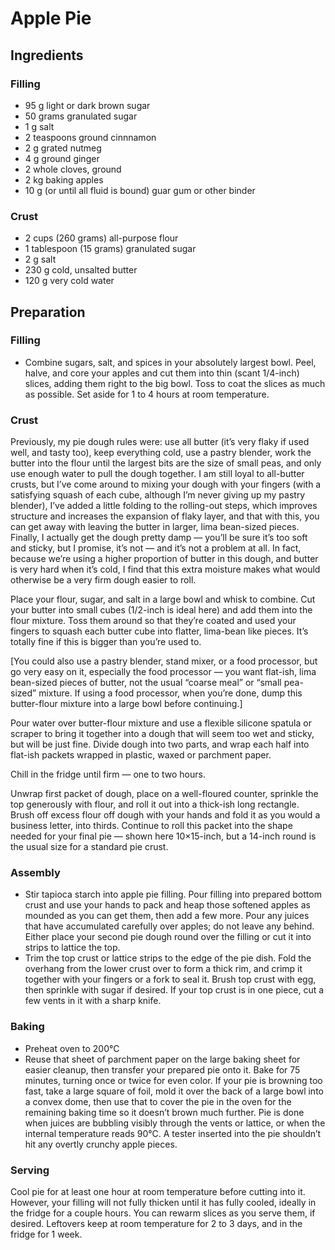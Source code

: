 Apple Pie
=========

<!-- based on Smitten Kitchen https://smittenkitchen.com/2018/10/even-more-perfect-apple-pie/ -->

Ingredients
-----------

### Filling
* 95 g light or dark brown sugar
* 50 grams granulated sugar
* 1 g salt
* 2 teaspoons ground cinnnamon
* 2 g grated nutmeg
* 4 g ground ginger
* 2 whole cloves, ground
* 2 kg baking apples
* 10 g (or until all fluid is bound) guar gum or other binder

### Crust

<!-- based on Smitten Kitchen https://smittenkitchen.com/2019/03/extra-flaky-pie-crust/ -->

* 2 cups (260 grams) all-purpose flour
* 1 tablespoon (15 grams) granulated sugar
* 2 g salt
* 230 g cold, unsalted butter
* 120 g very cold water

Preparation
-----------

### Filling
* Combine sugars, salt, and spices in your absolutely largest bowl. Peel, halve, and core your apples and cut them into thin (scant 1/4-inch) slices, adding them right to the big bowl. Toss to coat the slices as much as possible. Set aside for 1 to 4 hours at room temperature.

### Crust

<!-- Lattice Instructions https://food52.com/blog/13572-master-the-traditional-lattice-top-pie-then-try-7-fun-riffs -->

Previously, my pie dough rules were: use all butter (it’s very flaky if used well, and tasty too), keep everything cold, use a pastry blender, work the butter into the flour until the largest bits are the size of small peas, and only use enough water to pull the dough together. I am still loyal to all-butter crusts, but I’ve come around to mixing your dough with your fingers (with a satisfying squash of each cube, although I’m never giving up my pastry blender), I’ve added a little folding to the rolling-out steps, which improves structure and increases the expansion of flaky layer, and that with this, you can get away with leaving the butter in larger, lima bean-sized pieces. Finally, I actually get the dough pretty damp — you’ll be sure it’s too soft and sticky, but I promise, it’s not — and it’s not a problem at all. In fact, because we’re using a higher proportion of butter in this dough, and butter is very hard when it’s cold, I find that this extra moisture makes what would otherwise be a very firm dough easier to roll.

Place your flour, sugar, and salt in a large bowl and whisk to combine. Cut your butter into small cubes (1/2-inch is ideal here) and add them into the flour mixture. Toss them around so that they’re coated and used your fingers to squash each butter cube into flatter, lima-bean like pieces. It’s totally fine if this is bigger than you’re used to.

[You could also use a pastry blender, stand mixer, or a food processor, but go very easy on it, especially the food processor — you want flat-ish, lima bean-sized pieces of butter, not the usual “coarse meal” or “small pea-sized” mixture. If using a food processor, when you’re done, dump this butter-flour mixture into a large bowl before continuing.]

Pour water over butter-flour mixture and use a flexible silicone spatula or scraper to bring it together into a dough that will seem too wet and sticky, but will be just fine. Divide dough into two parts, and wrap each half into flat-ish packets wrapped in plastic, waxed or parchment paper.

Chill in the fridge until firm — one to two hours.

Unwrap first packet of dough, place on a well-floured counter, sprinkle the top generously with flour, and roll it out into a thick-ish long rectangle. Brush off excess flour off dough with your hands and fold it as you would a business letter, into thirds. Continue to roll this packet into the shape needed for your final pie — shown here 10×15-inch, but a 14-inch round is the usual size for a standard pie crust.

### Assembly
* Stir tapioca starch into apple pie filling. Pour filling into prepared bottom crust and use your hands to pack and heap those softened apples as mounded as you can get them, then add a few more. Pour any juices that have accumulated carefully over apples; do not leave any behind. Either place your second pie dough round over the filling or cut it into strips to lattice the top.
* Trim the top crust or lattice strips to the edge of the pie dish. Fold the overhang from the lower crust over to form a thick rim, and crimp it together with your fingers or a fork to seal it. Brush top crust with egg, then sprinkle with sugar if desired. If your top crust is in one piece, cut a few vents in it with a sharp knife.

### Baking
* Preheat oven to 200°C
* Reuse that sheet of parchment paper on the large baking sheet for easier cleanup, then transfer your prepared pie onto it. Bake for 75 minutes, turning once or twice for even color. If your pie is browning too fast, take a large square of foil, mold it over the back of a large bowl into a convex dome, then use that to cover the pie in the oven for the remaining baking time so it doesn’t brown much further. Pie is done when juices are bubbling visibly through the vents or lattice, or when the internal temperature reads 90°C. A tester inserted into the pie shouldn’t hit any overtly crunchy apple pieces.

### Serving
Cool pie for at least one hour at room temperature before cutting into it. However, your filling will not fully thicken until it has fully cooled, ideally in the fridge for a couple hours. You can rewarm slices as you serve them, if desired. Leftovers keep at room temperature for 2 to 3 days, and in the fridge for 1 week.